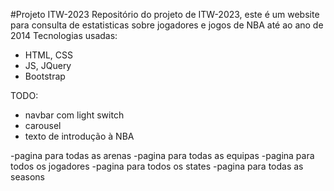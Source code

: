 #Projeto ITW-2023
Repositório do projeto de ITW-2023, este é um website para consulta de estatisticas sobre jogadores e jogos de NBA até ao ano de 2014
Tecnologias usadas:
  - HTML, CSS
  - JS, JQuery
  - Bootstrap


TODO:
- navbar com light switch
- carousel
- texto de introdução à NBA

-pagina para todas as arenas
-pagina para todas as equipas
-pagina para todos os jogadores
-pagina para todos os states
-pagina para todas as seasons


